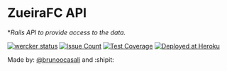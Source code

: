 # ZueiraFC API

**Rails API to provide access to the data.*

[![wercker status](https://app.wercker.com/status/3e2901308c69e5bcd014be75c8b38280/s "wercker status")](https://app.wercker.com/project/bykey/3e2901308c69e5bcd014be75c8b38280)
[![Issue Count](https://codeclimate.com/github/zueirafc/api/badges/issue_count.svg)](https://codeclimate.com/github/zueirafc/api)
[![Test Coverage](https://codeclimate.com/github/zueirafc/api/badges/coverage.svg)](https://codeclimate.com/github/zueirafc/api/coverage)
[![Deployed at Heroku](https://img.shields.io/badge/deployed-heroku-blue.svg)](http://zueira-api.herokuapp.com/)


Made by: [@brunoocasali](github.com/brunoocasali) and :shipit:
